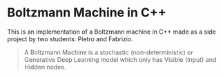 # Boltzmann Machine in C++

This is an implementation of a Boltzmann machine in C++ made as a side project by two students: Pietro and Fabrizio.
> A Boltzmann Machine is a stochastic (non-deterministic) or Generative Deep Learning model which only has Visible (Input) and Hidden nodes.

